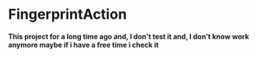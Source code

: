 # FingerprintAction


#### This project for a long time ago and, I don't test it and, I don't know work anymore maybe if i have a free time i check it
